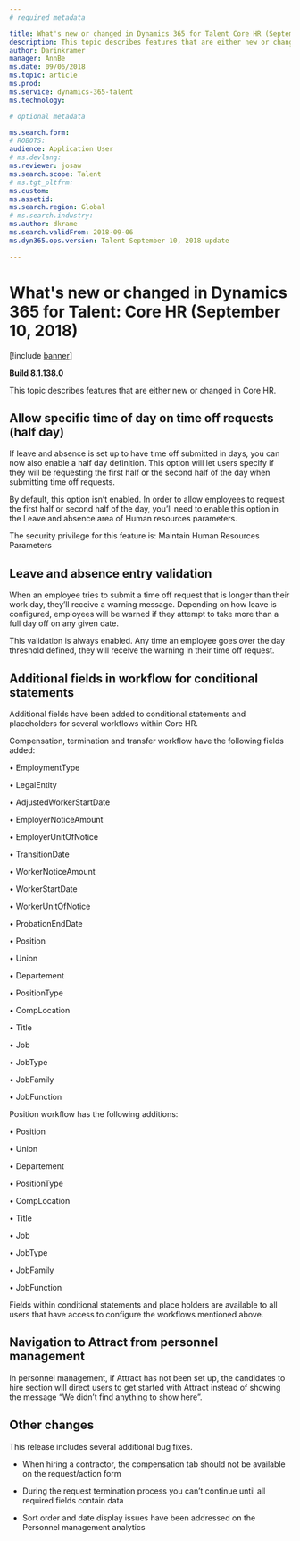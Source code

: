 ```yaml
---
# required metadata

title: What's new or changed in Dynamics 365 for Talent Core HR (September 10, 2018)
description: This topic describes features that are either new or changed in Microsoft Dynamics 365 for Talent Core HR.
author: Darinkramer
manager: AnnBe
ms.date: 09/06/2018
ms.topic: article
ms.prod: 
ms.service: dynamics-365-talent
ms.technology: 

# optional metadata

ms.search.form: 
# ROBOTS: 
audience: Application User
# ms.devlang: 
ms.reviewer: josaw
ms.search.scope: Talent
# ms.tgt_pltfrm: 
ms.custom: 
ms.assetid: 
ms.search.region: Global
# ms.search.industry: 
ms.author: dkrame
ms.search.validFrom: 2018-09-06
ms.dyn365.ops.version: Talent September 10, 2018 update

---
```


# What's new or changed in Dynamics 365 for Talent: Core HR (September 10, 2018)

[!include [banner](includes/banner.md)]

**Build 8.1.138.0**

This topic describes features that are either new or changed in Core HR.

## Allow specific time of day on time off requests (half day)

If leave and absence is set up to have time off submitted in days, you can now
also enable a half day definition. This option will let users specify if they
will be requesting the first half or the second half of the day when submitting
time off requests.

By default, this option isn’t enabled. In order to allow employees to request
the first half or second half of the day, you’ll need to enable this option in
the Leave and absence area of Human resources parameters.

The security privilege for this feature is: Maintain Human Resources Parameters

## Leave and absence entry validation

When an employee tries to submit a time off request that is longer than their
work day, they’ll receive a warning message. Depending on how leave is
configured, employees will be warned if they attempt to take more than a full
day off on any given date.

This validation is always enabled. Any time an employee goes over the day
threshold defined, they will receive the warning in their time off request.

## Additional fields in workflow for conditional statements

Additional fields have been added to conditional statements and placeholders for
several workflows within Core HR.

Compensation, termination and transfer workflow have the following fields added:

• EmploymentType

• LegalEntity

• AdjustedWorkerStartDate

• EmployerNoticeAmount

• EmployerUnitOfNotice

• TransitionDate

• WorkerNoticeAmount

• WorkerStartDate

• WorkerUnitOfNotice

• ProbationEndDate

• Position

• Union

• Departement

• PositionType

• CompLocation

• Title

• Job

• JobType

• JobFamily

• JobFunction

Position workflow has the following additions:

• Position

• Union

• Departement

• PositionType

• CompLocation

• Title

• Job

• JobType

• JobFamily

• JobFunction

Fields within conditional statements and place holders are available to all
users that have access to configure the workflows mentioned above.

## Navigation to Attract from personnel management

In personnel management, if Attract has not been set up, the candidates to hire
section will direct users to get started with Attract instead of showing the
message “We didn’t find anything to show here”.

## Other changes

This release includes several additional bug fixes.

-   When hiring a contractor, the compensation tab should not be available on
    the request/action form

-   During the request termination process you can’t continue until all required
    fields contain data

-   Sort order and date display issues have been addressed on the Personnel
    management analytics

